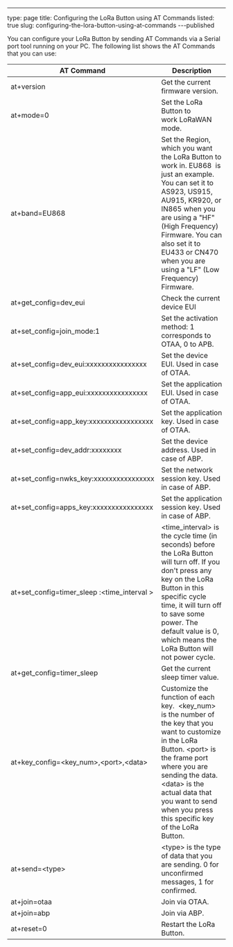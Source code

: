 ---
type: page
title: Configuring the LoRa Button using AT Commands
listed: true
slug: configuring-the-lora-button-using-at-commands
---published

You can configure your LoRa Button by sending AT Commands via a Serial port tool running on your PC. The following list shows the AT Commands that you can use:

| AT Command | Description | 
| ---- | ---- | 
| at+version | Get the current firmware version. | 
| at+mode=0 | Set the LoRa Button to work&nbsp;LoRaWAN mode. | 
| at+band=EU868 | Set the Region, which you want the LoRa Button to work in. EU868&nbsp; is just an example. You can set it to AS923, US915, AU915, KR920,&nbsp;or IN865 when you are using a "HF" (High Frequency) Firmware. You can also set it to EU433 or CN470 when you are using a "LF" (Low Frequency) Firmware. | 
| at+get_config=dev_eui | Check the current device EUI | 
| at+set_config=join_mode:1 | Set the activation method: 1 corresponds to OTAA, 0 to&nbsp;APB. | 
| at+set_config=dev_eui:xxxxxxxxxxxxxxxx | Set the device EUI. Used in case of&nbsp;OTAA. | 
| at+set_config=app_eui:xxxxxxxxxxxxxxxx | Set the application EUI. Used in case of&nbsp;OTAA. | 
| at+set_config=app_key:xxxxxxxxxxxxxxxxx | Set the application key. Used in case of&nbsp;OTAA. | 
| at+set_config=dev_addr:xxxxxxxx | Set the device address. Used in case of&nbsp;ABP. | 
| at+set_config=nwks_key:xxxxxxxxxxxxxxxx | Set the network session key.&nbsp;Used in case of&nbsp;ABP. | 
| at+set_config=apps_key:xxxxxxxxxxxxxxxx | Set the application session key. Used in case of ABP. | 
| at+set_config=timer_sleep :&lt;time_interval&nbsp;&gt; | &lt;time_interval&gt; is the cycle time (in seconds) before the LoRa Button will turn off. If you don't press any key on the LoRa Button in this specific cycle time, it will turn off to save some power. The default value is 0, which means the LoRa Button will not power cycle. | 
| at+get_config=timer_sleep | Get the current sleep timer value. | 
| at+key_config=&lt;key_num&gt;,&lt;port&gt;,&lt;data&gt; | Customize the function of each key.&nbsp; &lt;key_num&gt; is the number of the key that you want to customize in the LoRa Button. &lt;port&gt; is the frame port where you are sending the data. &lt;data&gt; is the actual data that you want to send when you press this specific key of the LoRa Button. | 
| at+send=&lt;type&gt; | &lt;type&gt; is the type of data that you are sending. 0 for unconfirmed messages, 1 for confirmed. | 
| at+join=otaa | Join via OTAA. | 
| at+join=abp | Join via ABP. | 
| at+reset=0 | Restart the LoRa Button. | 


